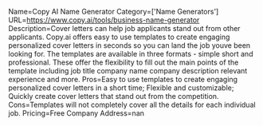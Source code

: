 Name=Copy AI Name Generator
Category=['Name Generators']
URL=https://www.copy.ai/tools/business-name-generator
Description=Cover letters can help job applicants stand out from other applicants. Copy.ai offers easy to use templates to create engaging personalized cover letters in seconds so you can land the job youve been looking for. The templates are available in three formats - simple short and professional. These offer the flexibility to fill out the main points of the template including job title company name company description relevant experience and more.
Pros=Easy to use templates to create engaging personalized cover letters in a short time; Flexible and customizable; Quickly create cover letters that stand out from the competition.
Cons=Templates will not completely cover all the details for each individual job.
Pricing=Free
Company Address=nan
